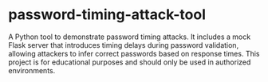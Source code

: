 # password-timing-attack-tool
A Python tool to demonstrate password timing attacks. It includes a mock Flask server that introduces timing delays during password validation, allowing attackers to infer correct passwords based on response times. This project is for educational purposes and should only be used in authorized environments.
